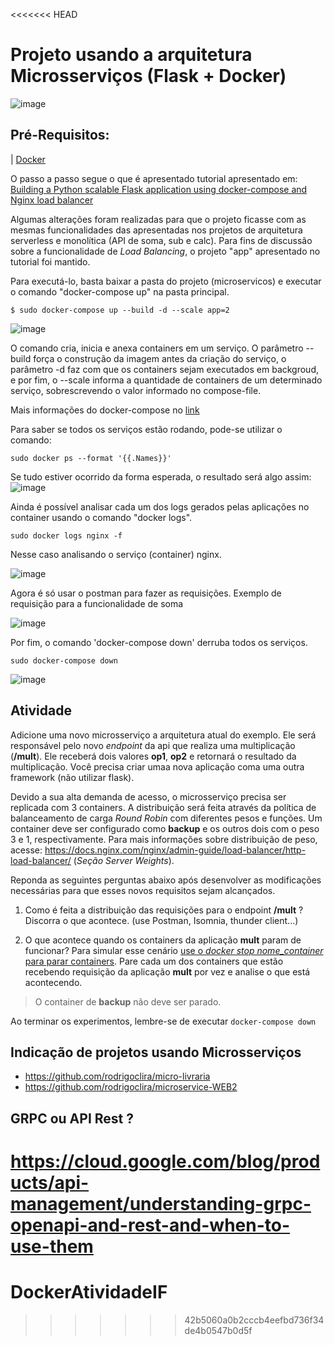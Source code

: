 <<<<<<< HEAD
# Projeto usando a arquitetura Microsserviços (Flask + Docker)

![image](https://user-images.githubusercontent.com/276077/116923013-77009f00-ac2c-11eb-859b-735835360d09.png)


## Pré-Requisitos: 
| [Docker](https://docs.docker.com/engine/install)


O passo a passo segue o que é apresentado tutorial apresentado em: [Building a Python scalable Flask application using docker-compose and Nginx load balancer
](https://www.linkedin.com/pulse/building-python-scalable-flask-application-using-nginx-itay-melamed/)

Algumas alterações foram realizadas para que o projeto ficasse com as mesmas funcionalidades das apresentadas nos projetos de arquitetura serverless e monolítica (API de soma, sub e calc). Para fins de discussão sobre a funcionalidade de *Load Balancing*, o projeto "app" apresentado no tutorial foi mantido.


Para executá-lo, basta baixar a pasta do projeto (microservicos) e executar o comando "docker-compose up" na pasta principal. 

```
$ sudo docker-compose up --build -d --scale app=2
```

![image](https://user-images.githubusercontent.com/276077/116919459-ab259100-ac27-11eb-8edb-5bd0f81f701e.png)

O comando cria, inicia e anexa containers em um serviço. O parâmetro --build força o construção da imagem antes da criação do serviço, o parâmetro -d faz com que os containers sejam executados em backgroud, e por fim, o --scale informa a quantidade de containers de um determinado serviço, sobrescrevendo o valor informado no compose-file.

Mais informações do docker-compose no [link](https://docs.docker.com/compose/reference/down/)

Para saber se todos os serviços estão rodando, pode-se utilizar o comando: 

```
sudo docker ps --format '{{.Names}}'
``` 

Se tudo estiver ocorrido da forma esperada, o resultado será algo assim: 
![image](https://user-images.githubusercontent.com/276077/116919942-6817ed80-ac28-11eb-8fc5-b9ee7b335b2c.png)

Ainda é possível analisar cada um dos logs gerados pelas aplicações no container usando o comando "docker logs". 

```
sudo docker logs nginx -f
```

Nesse caso analisando o serviço (container) nginx. 

![image](https://user-images.githubusercontent.com/276077/116920240-c2b14980-ac28-11eb-9150-b20f653ccb70.png)

Agora é só usar o postman para fazer as requisições. Exemplo de requisição para a funcionalidade de soma

![image](https://user-images.githubusercontent.com/276077/116920423-fdb37d00-ac28-11eb-8ad3-1517aaedeb52.png)

Por fim, o comando 'docker-compose down' derruba todos os serviços. 

```
sudo docker-compose down
```

![image](https://user-images.githubusercontent.com/276077/116920668-4f5c0780-ac29-11eb-8905-dadc80b5fe62.png)

## Atividade

Adicione uma novo microsserviço a arquitetura atual do exemplo. Ele será responsável pelo novo *endpoint* da api que realiza uma multiplicação (**/mult**). Ele receberá dois valores **op1**, **op2** e retornará o resultado da multiplicação. Você precisa criar umaa nova aplicação coma uma outra framework (não utilizar flask).

Devido a sua alta demanda de acesso, o microsserviço precisa ser replicada com 3 containers. A distribuição será feita através da política de balanceamento de carga *Round Robin* com diferentes pesos e funções. Um container deve ser configurado como **backup** e os outros dois com o peso 3 e 1, respectivamente. Para mais informações sobre distribuição de peso, acesse: https://docs.nginx.com/nginx/admin-guide/load-balancer/http-load-balancer/ (*Seção Server Weights*).

Reponda as seguintes perguntas abaixo após desenvolver as modificações necessárias para que esses novos requisitos sejam alcançados. 

1. Como é feita a distribuição das requisições para o endpoint **/mult** ? Discorra o que acontece. (use Postman, Isomnia, thunder client...)

2. O que acontece quando os containers da aplicação **mult** param de funcionar? 
Para simular esse cenário [use o *docker stop nome_container* para parar containers](https://medium.com/xp-inc/principais-comandos-docker-f9b02e6944cd). Pare cada um dos containers que estão recebendo requisição da aplicação **mult** por vez e analise o que está acontecendo. 
> O container de **backup** não deve ser parado. 

Ao terminar os experimentos, lembre-se de executar ```docker-compose down```

## Indicação de projetos usando Microsserviços

- https://github.com/rodrigoclira/micro-livraria
- https://github.com/rodrigoclira/microservice-WEB2

## GRPC ou API Rest ? 

https://cloud.google.com/blog/products/api-management/understanding-grpc-openapi-and-rest-and-when-to-use-them
=======
# DockerAtividadeIF
>>>>>>> 42b5060a0b2cccb4eefbd736f34de4b0547b0d5f
